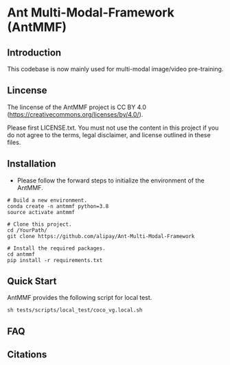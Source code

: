 # Ant Multi-Modal-Framework (AntMMF)

## Introduction

This codebase is now mainly used for multi-modal image/video pre-training.

## Lincense

The lincense of the AntMMF project is CC BY 4.0  (https://creativecommons.org/licenses/by/4.0/).

Please first LICENSE.txt. You must not use the content in this project if you do not agree to the terms, legal disclaimer, and license outlined in these files.

## Installation

- Please follow the forward steps to initialize the environment of the AntMMF.
```
# Build a new environment.
conda create -n antmmf python=3.8
source activate antmmf

# Clone this project.
cd /YourPath/
git clone https://github.com/alipay/Ant-Multi-Modal-Framework

# Install the required packages.
cd antmmf
pip install -r requirements.txt
```

## Quick Start

AntMMF provides the following script for local test.
```
sh tests/scripts/local_test/coco_vg.local.sh
```

## FAQ

## Citations

